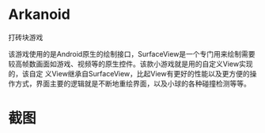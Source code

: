 # Arkanoid
打砖块游戏

该游戏使用的是Android原生的绘制接口，SurfaceView是一个专门用来绘制需要较高帧数画面如游戏、视频等的原生控件。该款小游戏就是用的自定义View实现的，该自定
义View继承自SurfaceView，比起View有更好的性能以及更方便的操作方式，界面主要的逻辑就是不断地重绘界面，以及小球的各种碰撞检测等等。



# 截图
